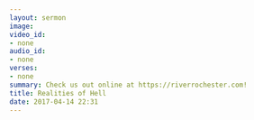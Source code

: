 ```yaml
---
layout: sermon
image: 
video_id:
- none
audio_id:
- none
verses:
- none
summary: Check us out online at https://riverrochester.com!
title: Realities of Hell
date: 2017-04-14 22:31
---
```

